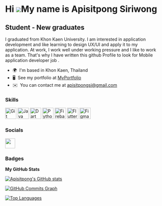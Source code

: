 Hi ![](https://user-images.githubusercontent.com/18350557/176309783-0785949b-9127-417c-8b55-ab5a4333674e.gif)My name is Apisitpong Siriwong
===========================================================================================================================================

Student - New graduates
-----------------------

I graduated from Khon Kaen University. I am interested in application development and like learning to design UX/UI and apply it to my application. At work, I work well under working pressure and I like to work as a team. That's why I have written this github Profile to look for Mobile application developer job .

* 🌍  I'm based in Khon Kaen, Thailand
* 🖥️  See my portfolio at [MyPortfolio](http://www.canva.com/design/DAFffx43t0Q/rnOk14VuEezM3VJbMDoqrg/edit?analyticsCorrelationId=7322994a-c8a6-475c-871a-f241f3d91032)
* ✉️  You can contact me at [apisitpongsi@gmail.com](mailto:apisitpongsi@gmail.com)

### Skills


<p align="left">
<a href="https://git-scm.com/" target="_blank" rel="noreferrer"><img src="https://raw.githubusercontent.com/danielcranney/readme-generator/main/public/icons/skills/git-colored.svg" width="36" height="36" alt="Git" /></a>
<a href="https://www.oracle.com/java/" target="_blank" rel="noreferrer"><img src="https://raw.githubusercontent.com/danielcranney/readme-generator/main/public/icons/skills/java-colored.svg" width="36" height="36" alt="Java" /></a>
<a href="https://dart.dev/" target="_blank" rel="noreferrer"><img src="https://raw.githubusercontent.com/danielcranney/readme-generator/main/public/icons/skills/dart-colored.svg" width="36" height="36" alt="Dart" /></a>
<a href="https://www.python.org/" target="_blank" rel="noreferrer"><img src="https://raw.githubusercontent.com/danielcranney/readme-generator/main/public/icons/skills/python-colored.svg" width="36" height="36" alt="Python" /></a>
<a href="https://firebase.google.com/" target="_blank" rel="noreferrer"><img src="https://raw.githubusercontent.com/danielcranney/readme-generator/main/public/icons/skills/firebase-colored.svg" width="36" height="36" alt="Firebase" /></a>
<a href="https://flutter.dev/" target="_blank" rel="noreferrer"><img src="https://raw.githubusercontent.com/danielcranney/readme-generator/main/public/icons/skills/flutter-colored.svg" width="36" height="36" alt="Flutter" /></a>
<a href="https://www.figma.com/" target="_blank" rel="noreferrer"><img src="https://raw.githubusercontent.com/danielcranney/readme-generator/main/public/icons/skills/figma-colored.svg" width="36" height="36" alt="Figma" /></a>
</p>


### Socials

<p align="left"> <a href="https://www.github.com/Apisitpong" target="_blank" rel="noreferrer"><img src="https://raw.githubusercontent.com/danielcranney/readme-generator/main/public/icons/socials/github.svg" width="32" height="32" /></a></p>

### Badges

<b>My GitHub Stats</b>

<a href="http://www.github.com/Apisitpong"><img src="https://github-readme-stats.vercel.app/api?username=Apisitpong&show_icons=true&hide=&count_private=true&title_color=f97316&text_color=ffffff&icon_color=f97316&bg_color=1e3a8a&hide_border=true&show_icons=true" alt="Apisitpong's GitHub stats" /></a>

<a href="http://www.github.com/Apisitpong"><img src="https://github-readme-activity-graph.cyclic.app/graph?username=Apisitpong&bg_color=1e3a8a&color=ffffff&line=f97316&point=ffffff&area_color=1e3a8a&area=true&hide_border=true&custom_title=GitHub%20Commits%20Graph" alt="GitHub Commits Graph" /></a>

<a href="https://github.com/Apisitpong" align="left"><img src="https://github-readme-stats.vercel.app/api/top-langs/?username=Apisitpong&langs_count=10&title_color=f97316&text_color=ffffff&icon_color=f97316&bg_color=1e3a8a&hide_border=true&locale=en&custom_title=Top%20%Languages" alt="Top Languages" /></a>
